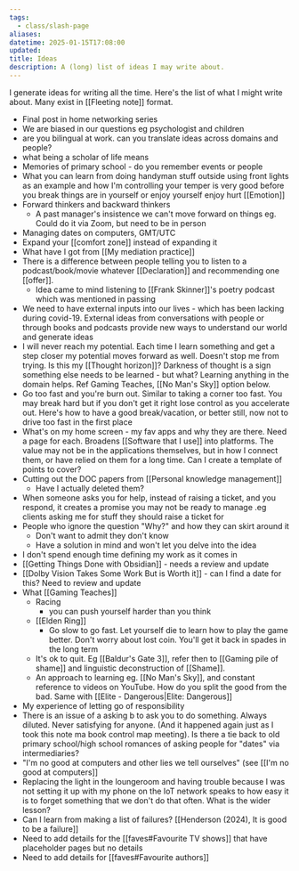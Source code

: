 ```yaml
---
tags:
  - class/slash-page
aliases: 
datetime: 2025-01-15T17:08:00
updated: 
title: Ideas
description: A (long) list of ideas I may write about.
---
```

I generate ideas for writing all the time. Here's the list of what I might write about. Many exist in [[Fleeting note]] format.

- Final post in home networking series
- We are biased in our questions eg psychologist and children
- are you bilingual at work. can you translate ideas across domains and people?
- what being a scholar of life means
- Memories of primary school - do you remember events or people
- What you can learn from doing handyman stuff outside using front lights as an example and how I'm controlling your temper is very good before you break things are in yourself or enjoy yourself enjoy hurt  [[Emotion]]
- Forward thinkers and backward thinkers 
    - A past manager's insistence we can't move forward on things eg. Could do it via Zoom, but need to be in person
- Managing dates on computers, GMT/UTC 
- Expand your [[comfort zone]] instead of expanding it 
- What have I got from [[My mediation practice]]
- There is a difference between people telling you to listen to a podcast/book/movie whatever [[Declaration]] and recommending one [[offer]].
    - Idea came to mind listening to [[Frank Skinner]]'s poetry podcast which was mentioned in passing
- We need to have external inputs into our lives - which has been lacking during covid-19. External ideas from conversations with people or through books and podcasts provide new ways to understand our world and generate ideas 
- I will never reach my potential. Each time I learn something and get a step closer my potential moves forward as well. Doesn't stop me from trying. Is this my [[Thought horizon]]? Darkness of thought is a sign something else needs to be learned - but what? Learning anything in the domain helps. Ref Gaming Teaches, [[No Man's Sky]] option below.
- Go too fast and you're burn out. Similar to taking a corner too fast. You may break hard but if you don't get it right lose control as you accelerate out. Here's how to have a good break/vacation, or better still, now not to drive too fast in the first place         
- What's on my home screen - my fav apps and why they are there. Need a page for each. Broadens [[Software that I use]] into platforms. The value may not be in the applications themselves, but in how I connect them, or have relied on them for a long time. Can I create a template of points to cover?
- Cutting out the DOC papers from [[Personal knowledge management]] 
	- Have I actually deleted them?
- When someone asks you for help, instead of raising a ticket, and you respond, it creates a promise you may not be ready to manage .eg clients asking me for stuff they should raise a ticket for
- People who ignore the question "Why?" and how they can skirt around it
	- Don't want to admit they don't know
	- Have a solution in mind and won't let you delve into the idea
- I don't spend enough time defining my work as it comes in
- [[Getting Things Done with Obsidian]] - needs a review and update
- [[Dolby Vision Takes Some Work But is Worth it]] - can I find a date for this? Need to review and update
- What [[Gaming Teaches]]
	- Racing
		- you can push yourself harder than you think
	- [[Elden Ring]]
		- Go slow to go fast. Let yourself die to learn how to play the game better. Don't worry about lost coin. You'll get it back in spades in the long term
	- It's ok to quit. Eg [[Baldur's Gate 3]], refer then to [[Gaming pile of shame]] and linguistic deconstruction of [[Shame]].
	- An approach to learning eg. [[No Man's Sky]], and constant reference to videos on YouTube. How do you split the good from the bad. Same with [[Elite - Dangerous|Elite: Dangerous]]
- My experience of letting go of responsibility
- There is an issue of a asking b to ask you to do something. Always diluted. Never satisfying for anyone. (And it happened again just as I took this note ma book control map meeting). Is there a tie back to old primary school/high school romances of asking people for "dates" via intermediaries?
- "I'm no good at computers and other lies we tell ourselves" (see [[I'm no good at computers]]
- Replacing the light in the loungeroom and having trouble because I was not setting it up with my phone on the IoT network speaks to how easy it is to forget something that we don't do that often. What is the wider lesson?
- Can I learn from making a list of failures? [[Henderson (2024), It is good to be a failure]]
- Need to add details for the [[faves#Favourite TV shows]] that have placeholder pages but no details
- Need to add details for [[faves#Favourite authors]]
